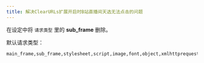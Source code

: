 ```yaml
---
title: 解决ClearURLs扩展开启时B站直播间天选无法点击的问题
---
```


在设定中将 `请求类型` 里的 **sub_frame** 删除。

默认请求类型：

```
main_frame,sub_frame,stylesheet,script,image,font,object,xmlhttprequest,ping,csp_report,media,websocket,other
```

